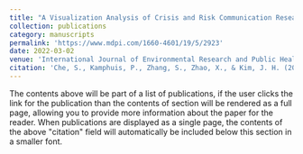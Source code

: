 ```yaml
---
title: "A Visualization Analysis of Crisis and Risk Communication Research Using CiteSpace"
collection: publications
category: manuscripts
permalink: 'https://www.mdpi.com/1660-4601/19/5/2923'
date: 2022-03-02
venue: 'International Journal of Environmental Research and Public Health'
citation: 'Che, S., Kamphuis, P., Zhang, S., Zhao, X., & Kim, J. H. (2022). A visualization analysis of crisis and risk communication research using CiteSpace. International journal of environmental research and public health, 19(5), 2923.'
---
```


The contents above will be part of a list of publications, if the user clicks the link for the publication than the contents of section will be rendered as a full page, allowing you to provide more information about the paper for the reader. When publications are displayed as a single page, the contents of the above "citation" field will automatically be included below this section in a smaller font.
